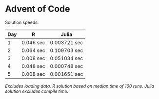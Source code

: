 # Advent of Code

Solution speeds:

| Day | R         | Julia        |
|-----|-----------|--------------|
| 1   | 0.046 sec | 0.003721 sec |
| 2   | 0.064 sec | 0.109703 sec |
| 3   | 0.008 sec | 0.051034 sec |
| 4   | 0.048 sec | 0.000748 sec |
| 5   | 0.008 sec | 0.001651 sec |


*Excludes loading data. R solution based on median time of 100 runs. Julia solution excludes compile time.*
